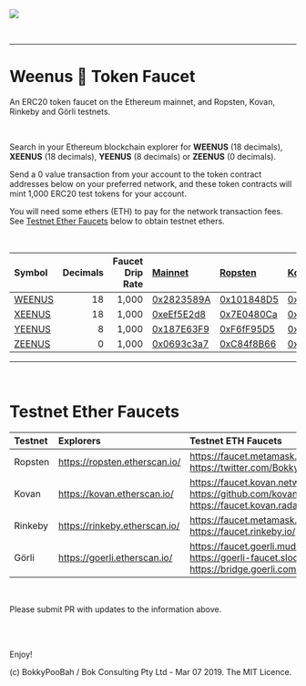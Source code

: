 <kbd><img src="images/PrincessLeiaPeachExpelsARainbowBigBang-WeenusTokenFaucet.png" /></kbd>

<br />

<hr />

# Weenus 💪 Token Faucet

An ERC20 token faucet on the Ethereum mainnet, and Ropsten, Kovan, Rinkeby and Görli testnets.

<br />

Search in your Ethereum blockchain explorer for **WEENUS** (18 decimals), **XEENUS** (18 decimals), **YEENUS** (8 decimals) or **ZEENUS** (0 decimals).

Send a 0 value transaction from your account to the token contract addresses below on your preferred network, and these token contracts will mint 1,000 ERC20 test tokens for your account.

You will need some ethers (ETH) to pay for the network transaction fees. See [Testnet Ether Faucets](#testnet-ether-faucets) below to obtain testnet ethers.

<br />

Symbol | Decimals | Faucet Drip Rate | [Mainnet](https://etherscan.io/) | [Ropsten](https://ropsten.etherscan.io/) |  [Kovan](https://kovan.etherscan.io/) | [Rinkeby](https://rinkeby.etherscan.io/) | [Görli](https://goerli.etherscan.io/)
:----- | --------:| ----------------:|:------- |:------- |:------- |:----- |:-----
[WEENUS](contracts/WeenusToken.sol) | 18 | 1,000 | [0x2823589A](https://etherscan.io/address/0x2823589Ae095D99bD64dEeA80B4690313e2fB519#code) | [0x101848D5](https://ropsten.etherscan.io/address/0x101848D5C5bBca18E6b4431eEdF6B95E9ADF82FA#code) | [0xaFF4481D](https://kovan.etherscan.io/address/0xaFF4481D10270F50f203E0763e2597776068CBc5#code) | [0xaFF4481D](https://rinkeby.etherscan.io/address/0xaFF4481D10270F50f203E0763e2597776068CBc5#code) | [0xaFF4481D](https://goerli.etherscan.io/address/0xaFF4481D10270F50f203E0763e2597776068CBc5#code)
[XEENUS](contracts/XeenusToken.sol) | 18 | 1,000 | [0xeEf5E2d8](https://etherscan.io/address/0xeEf5E2d8255E973d587217f9509B416b41CA5870#code) | [0x7E0480Ca](https://ropsten.etherscan.io/address/0x7E0480Ca9fD50EB7A3855Cf53c347A1b4d6A2FF5#code) | [0x022E292b](https://kovan.etherscan.io/address/0x022E292b44B5a146F2e8ee36Ff44D3dd863C915c#code) | [0x022E292b](https://rinkeby.etherscan.io/address/0x022E292b44B5a146F2e8ee36Ff44D3dd863C915c#code)  | [0x022E292b](https://goerli.etherscan.io/address/0x022E292b44B5a146F2e8ee36Ff44D3dd863C915c#code)
[YEENUS](contracts/YeenusToken.sol) |  8 | 1,000 | [0x187E63F9](https://etherscan.io/address/0x187E63F9eBA692A0ac98d3edE6fEb870AF0079e1#code) | [0xF6fF95D5](https://ropsten.etherscan.io/address/0xF6fF95D53E08c9660dC7820fD5A775484f77183A#code) | [0xc6fDe3FD](https://kovan.etherscan.io/address/0xc6fDe3FD2Cc2b173aEC24cc3f267cb3Cd78a26B7#code) | [0xc6fDe3FD](https://rinkeby.etherscan.io/address/0xc6fDe3FD2Cc2b173aEC24cc3f267cb3Cd78a26B7#code) | [0xc6fDe3FD](https://goerli.etherscan.io/address/0xc6fDe3FD2Cc2b173aEC24cc3f267cb3Cd78a26B7#code)
[ZEENUS](contracts/ZeenusToken.sol) |  0 | 1,000 | [0x0693c3a7](https://etherscan.io/address/0x0693c3a780A0a757E803a4BD76bCf43d438f8806#code) | [0xC84f8B66](https://ropsten.etherscan.io/address/0xC84f8B669Ccb91C86AB2b38060362b9956f2De52#code) | [0x1f9061B9](https://kovan.etherscan.io/address/0x1f9061B953bBa0E36BF50F21876132DcF276fC6e#code) | [0x1f9061B9](https://rinkeby.etherscan.io/address/0x1f9061B953bBa0E36BF50F21876132DcF276fC6e#code) | [0x1f9061B9](https://goerli.etherscan.io/address/0x1f9061B953bBa0E36BF50F21876132DcF276fC6e#code)

<hr />

<br />

# Testnet Ether Faucets

Testnet   | Explorers                     | Testnet ETH Faucets
:-------- |:----------------------------- |:-------------------------
Ropsten   | https://ropsten.etherscan.io/ | https://faucet.metamask.io/<br />https://twitter.com/BokkyPooBah/status/1099498823699714048
Kovan     | https://kovan.etherscan.io/   | https://faucet.kovan.network/<br />https://github.com/kovan-testnet/faucet<br />https://faucet.kovan.radarrelay.com/
Rinkeby   | https://rinkeby.etherscan.io/ | https://faucet.metamask.io/<br />https://faucet.rinkeby.io/
Görli     | https://goerli.etherscan.io/  | https://faucet.goerli.mudit.blog/<br />https://goerli-faucet.slock.it/<br />https://bridge.goerli.com/

<br />

Please submit PR with updates to the information above.

<br />

<br />

Enjoy!

(c) BokkyPooBah / Bok Consulting Pty Ltd - Mar 07 2019. The MIT Licence.
